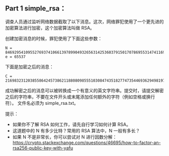 ## Part 1 simple_rsa：

调查人员通过监听网络数据截取了以下消息。这次，网络罪犯使用了一个更先进的加密算法进行加密，这个加密算法叫做 RSA。

创建加密消息的时候，罪犯使用了下面这些参数：

```
N = 84692954109552769374106613978990493265631425360379150170786955314741169348953
e = 65537
```

下面是加密之后的消息：

```
C = 21698323120385586424573862118808098555103084743518277473544693629498197679429
```

成功解密之后的消息可以被转换成一个有意义的英文字符串。提交时，请提交解密之后的字符串，不要在文件开头或末尾添加任何额外的字符（例如空格或换行符）。
文件名必须为 simple_rsa.txt。

提示：

- 如果你不了解 RSA 如何工作，请先自行学习如何计算 RSA。
- 这道题中的 N 有多少比特？常用的 RSA 算法中，N 一般有多长？
- 如果 N 不是非常长，你可以尝试对 N 进行因数分解：https://crypto.stackexchange.com/questions/46695/how-to-factor-an-rsa256-public-key-with-yafu

